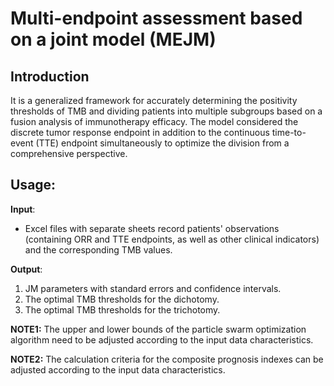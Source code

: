 # Multi-endpoint assessment based on a joint model (MEJM)
## Introduction
It is a generalized framework for accurately determining the positivity thresholds of TMB and dividing patients into multiple subgroups based on a fusion analysis of immunotherapy efficacy. The model considered the discrete tumor response endpoint in addition to the continuous time-to-event (TTE) endpoint simultaneously to optimize the division from a comprehensive perspective.
## Usage:
**Input**:  
* Excel files with separate sheets record patients' observations (containing ORR and TTE endpoints, as well as other clinical indicators) and the corresponding TMB values.  

**Output**: 
1. JM parameters with standard errors and confidence intervals.  
2. The optimal TMB thresholds for the dichotomy.  
3. The optimal TMB thresholds for the trichotomy.

**NOTE1:**
The upper and lower bounds of the particle swarm optimization algorithm need to be adjusted according to the input data characteristics.  

**NOTE2:**
The calculation criteria for the composite prognosis indexes can be adjusted according to the input data characteristics.
